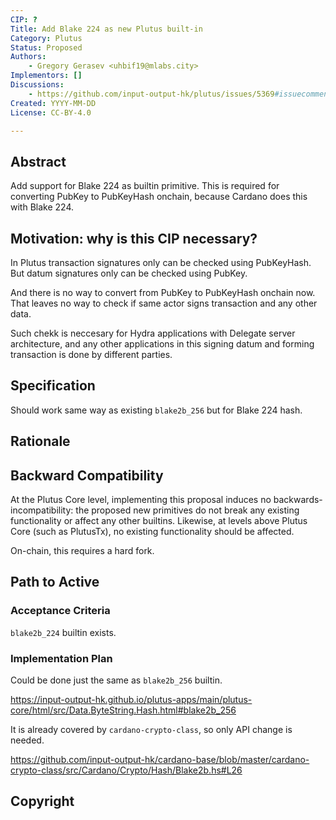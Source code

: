 ```yaml
---
CIP: ?
Title: Add Blake 224 as new Plutus built-in
Category: Plutus
Status: Proposed
Authors:
    - Gregory Gerasev <uhbif19@mlabs.city>
Implementors: []
Discussions:
    - https://github.com/input-output-hk/plutus/issues/5369#issuecomment-1591198268
Created: YYYY-MM-DD
License: CC-BY-4.0

---
```


## Abstract

Add support for Blake 224 as builtin primitive.
This is required for converting PubKey to PubKeyHash onchain,
because Cardano does this with Blake 224.

## Motivation: why is this CIP necessary?

In Plutus transaction signatures only can be checked using PubKeyHash.
But datum signatures only can be checked using PubKey.

And there is no way to convert from PubKey to PubKeyHash onchain now.
That leaves no way to check if same actor signs transaction and any other data.

Such chekk is neccesary for Hydra applications with Delegate server architecture,
and any other applications in this signing datum and forming transaction
is done by different parties.

## Specification

Should work same way as existing `blake2b_256` but for Blake 224 hash.

## Rationale




## Backward Compatibility

At the Plutus Core level, implementing this proposal induces no backwards-incompatibility: the proposed new primitives do not break any existing functionality or affect any other builtins. Likewise, at levels above Plutus Core (such as PlutusTx), no existing functionality should be affected.

On-chain, this requires a hard fork.

## Path to Active

### Acceptance Criteria
<!-- Describes what are the acceptance criteria whereby a proposal becomes 'Active' -->

`blake2b_224` builtin exists.

### Implementation Plan
<!-- A plan to meet those criteria. Or `N/A` if not applicable. -->

Could be done just the same as `blake2b_256` builtin.

https://input-output-hk.github.io/plutus-apps/main/plutus-core/html/src/Data.ByteString.Hash.html#blake2b_256

It is already covered by `cardano-crypto-class`, so only API change is needed.

https://github.com/input-output-hk/cardano-base/blob/master/cardano-crypto-class/src/Cardano/Crypto/Hash/Blake2b.hs#L26


## Copyright
<!-- The CIP must be explicitly licensed under acceptable copyright terms. -->

[CC-BY-4.0]: https://creativecommons.org/licenses/by/4.0/legalcode
[Apache-2.0]: http://www.apache.org/licenses/LICENSE-2.0
